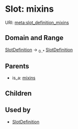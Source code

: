 # Slot: mixins




URI: [meta:slot_definition_mixins](https://w3id.org/biolink/biolinkml/meta/slot_definition_mixins)
## Domain and Range

[SlotDefinition](SlotDefinition.md) ->  <sub>0..*</sub> [SlotDefinition](SlotDefinition.md)
## Parents

 *  is_a: [mixins](mixins.md)
## Children

## Used by

 * [SlotDefinition](SlotDefinition.md)
